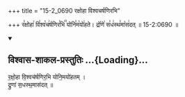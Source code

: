 +++
title = "15-2_0690 रक्षोहा विश्वचर्षणिरभि"

+++
र꣣क्षोहा꣢ वि꣣श्व꣡च꣢र्षणिर꣣भि꣢꣫ योनि꣣म꣡यो꣢हते। द्रो꣡णे꣢ स꣣ध꣢स्थ꣣मा꣡स꣢दत् ॥ 15-2:0690 ॥

<div class="js_include" newlevelforh1="2" title="विश्वास-शाकल-प्रस्तुतिः" unfilled url="/vedAH_Rk/shAkalam/saMhitA/vishvAsa-prastutiH/09/001/02_raxohA_vishvacharShaNirabhi.md">
<details open><summary><h2>विश्वास-शाकल-प्रस्तुतिः ...{Loading}...</h2></summary>


र॒क्षो॒हा वि॒श्वच॑र्षणिर॒भि योनि॒मयो॑हतम् ।  
द्रुणा॑ स॒धस्थ॒मास॑दत् ॥

</details>
</div>